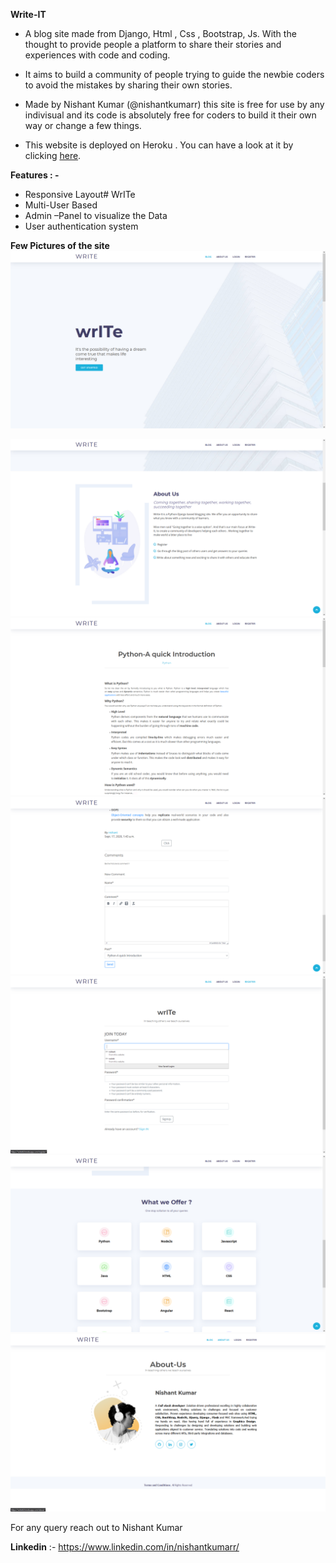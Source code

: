 **Write-IT**
 - A blog site made from Django, Html , Css , Bootstrap, Js. With the thought to provide people a platform to share their stories and experiences with code and coding. 


- It aims to build a community of people trying to guide the newbie coders to avoid the mistakes by sharing their own stories.


- Made by Nishant Kumar (@nishantkumarr) this site is free for use by any indivisual and its code is absolutely free for coders to build it their own way or change a few things. 

- This website is deployed on Heroku . You can have a look at it by clicking [here](https://writeitt.herokuapp.com/).



**Features : -** 

- Responsive Layout# WrITe
- Multi-User Based
- Admin –Panel to visualize the Data
- User authentication system 


**Few Pictures of the site**
<img src="readmeImg\Home.png" >


<img src="readmeImg\Aboutus.png" >


<img src="readmeImg\Blog.png" >


<img src="readmeImg\Comment.png" >


<img src="readmeImg\Register.png" >


<img src="readmeImg\Whatweoffer.png" >


<img src="readmeImg\AboutMe.png" >




For any query reach out to  Nishant Kumar 

**Linkedin** :- https://www.linkedin.com/in/nishantkumarr/




